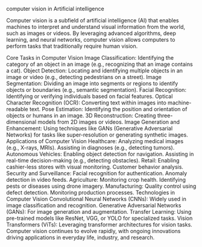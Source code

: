 computer vision in Artificial intelligence 

Computer vision is a subfield of artificial intelligence (AI) that enables machines to interpret and understand visual information from the world, such as images or videos. By leveraging advanced algorithms, deep learning, and neural networks, computer vision allows computers to perform tasks that traditionally require human vision.

Core Tasks in Computer Vision
Image Classification: Identifying the category of an object in an image (e.g., recognizing that an image contains a cat).
Object Detection: Locating and identifying multiple objects in an image or video (e.g., detecting pedestrians on a street).
Image Segmentation: Dividing an image into segments or regions to identify objects or boundaries (e.g., semantic segmentation).
Facial Recognition: Identifying or verifying individuals based on facial features.
Optical Character Recognition (OCR): Converting text within images into machine-readable text.
Pose Estimation: Identifying the position and orientation of objects or humans in an image.
3D Reconstruction: Creating three-dimensional models from 2D images or videos.
Image Generation and Enhancement: Using techniques like GANs (Generative Adversarial Networks) for tasks like super-resolution or generating synthetic images.
Applications of Computer Vision
Healthcare:
Analyzing medical images (e.g., X-rays, MRIs).
Assisting in diagnoses (e.g., detecting tumors).
Autonomous Vehicles:
Enabling object detection for navigation.
Assisting in real-time decision-making (e.g., detecting obstacles).
Retail:
Enabling cashier-less stores with visual monitoring.
Customer behavior analysis.
Security and Surveillance:
Facial recognition for authentication.
Anomaly detection in video feeds.
Agriculture:
Monitoring crop health.
Identifying pests or diseases using drone imagery.
Manufacturing:
Quality control using defect detection.
Monitoring production processes.
Technologies in Computer Vision
Convolutional Neural Networks (CNNs): Widely used in image classification and recognition.
Generative Adversarial Networks (GANs): For image generation and augmentation.
Transfer Learning: Using pre-trained models like ResNet, VGG, or YOLO for specialized tasks.
Vision Transformers (ViTs): Leveraging transformer architectures for vision tasks.
Computer vision continues to evolve rapidly, with ongoing innovations driving applications in everyday life, industry, and research.






